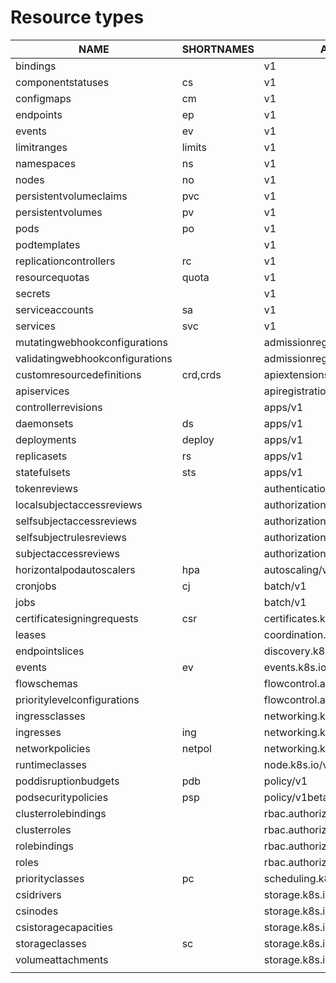 # Resource types
|NAME|SHORTNAMES|APIVERSION|NAMESPACED|KIND|
| --- | ---- | ---- | --- | --- |
|bindings||v1|true|Binding|
|componentstatuses|cs|v1|false|ComponentStatus|
|configmaps|cm|v1|true|ConfigMap|
|endpoints|ep|v1|true|Endpoints|
|events|ev|v1|true|Event|
|limitranges|limits|v1|true|LimitRange|
|namespaces|ns|v1|false|Namespace|
|nodes|no|v1|false|Node|
|persistentvolumeclaims|pvc|v1|true|PersistentVolumeClaim|
|persistentvolumes|pv|v1|false|PersistentVolume|
|pods|po|v1|true|Pod|
|podtemplates||v1|true|PodTemplate|
|replicationcontrollers|rc|v1|true|ReplicationController|
|resourcequotas|quota|v1|true|ResourceQuota|
|secrets||v1|true|Secret|
|serviceaccounts|sa|v1|true|ServiceAccount|
|services|svc|v1|true|Service|
|mutatingwebhookconfigurations||admissionregistration.k8s.io/v1|false|MutatingWebhookConfiguration|
|validatingwebhookconfigurations||admissionregistration.k8s.io/v1|false|ValidatingWebhookConfiguration|
|customresourcedefinitions|crd,crds|apiextensions.k8s.io/v1|false|CustomResourceDefinition|
|apiservices||apiregistration.k8s.io/v1|false|APIService|
|controllerrevisions||apps/v1|true|ControllerRevision|
|daemonsets|ds|apps/v1|true|DaemonSet|
|deployments|deploy|apps/v1|true|Deployment|
|replicasets|rs|apps/v1|true|ReplicaSet|
|statefulsets|sts|apps/v1|true|StatefulSet|
|tokenreviews||authentication.k8s.io/v1|false|TokenReview|
|localsubjectaccessreviews||authorization.k8s.io/v1|true|LocalSubjectAccessReview|
|selfsubjectaccessreviews||authorization.k8s.io/v1|false|SelfSubjectAccessReview|
|selfsubjectrulesreviews||authorization.k8s.io/v1|false|SelfSubjectRulesReview|
|subjectaccessreviews||authorization.k8s.io/v1|false|SubjectAccessReview|
|horizontalpodautoscalers|hpa|autoscaling/v2|true|HorizontalPodAutoscaler|
|cronjobs|cj|batch/v1|true|CronJob|
|jobs||batch/v1|true|Job|
|certificatesigningrequests|csr|certificates.k8s.io/v1|false|CertificateSigningRequest|
|leases||coordination.k8s.io/v1|true|Lease|
|endpointslices||discovery.k8s.io/v1|true|EndpointSlice|
|events|ev|events.k8s.io/v1|true|Event|
|flowschemas||flowcontrol.apiserver.k8s.io/v1beta2|false|FlowSchema|
|prioritylevelconfigurations||flowcontrol.apiserver.k8s.io/v1beta2|false|PriorityLevelConfiguration|
|ingressclasses||networking.k8s.io/v1|false|IngressClass|
|ingresses|ing|networking.k8s.io/v1|true|Ingress|
|networkpolicies|netpol|networking.k8s.io/v1|true|NetworkPolicy|
|runtimeclasses||node.k8s.io/v1|false|RuntimeClass|
|poddisruptionbudgets|pdb|policy/v1|true|PodDisruptionBudget|
|podsecuritypolicies|psp|policy/v1beta1|false|PodSecurityPolicy|
|clusterrolebindings||rbac.authorization.k8s.io/v1|false|ClusterRoleBinding|
|clusterroles||rbac.authorization.k8s.io/v1|false|ClusterRole|
|rolebindings||rbac.authorization.k8s.io/v1|true|RoleBinding|
|roles||rbac.authorization.k8s.io/v1|true|Role|
|priorityclasses|pc|scheduling.k8s.io/v1|false|PriorityClass|
|csidrivers||storage.k8s.io/v1|false|CSIDriver|
|csinodes||storage.k8s.io/v1|false|CSINode|
|csistoragecapacities||storage.k8s.io/v1|true|CSIStorageCapacity|
|storageclasses|sc|storage.k8s.io/v1|false|StorageClass|
|volumeattachments||storage.k8s.io/v1|false|VolumeAttachment|
||
